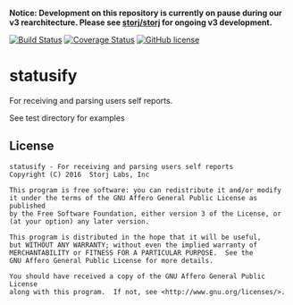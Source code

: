 **Notice: Development on this repository is currently on pause during our v3 rearchitecture. Please see [storj/storj](https://github.com/storj/storj) for ongoing v3 development.**

[![Build Status](https://img.shields.io/travis/Storj/statusify.svg?branch=master&style=flat-square)](https://travis-ci.org/Storj/statusify)
[![Coverage Status](https://img.shields.io/coveralls/Storj/statusify.svg?style=flat-square)](https://coveralls.io/r/Storj/statusify)
[![GitHub license](https://img.shields.io/badge/license-AGPLv3-blue.svg?style=flat-square)](https://raw.githubusercontent.com/Storj/statusify/master/LICENSE)

# statusify
For receiving and parsing users self reports.

See test directory for examples

License
-------

```
statusify - For receiving and parsing users self reports
Copyright (C) 2016  Storj Labs, Inc

This program is free software: you can redistribute it and/or modify
it under the terms of the GNU Affero General Public License as published
by the Free Software Foundation, either version 3 of the License, or
(at your option) any later version.

This program is distributed in the hope that it will be useful,
but WITHOUT ANY WARRANTY; without even the implied warranty of
MERCHANTABILITY or FITNESS FOR A PARTICULAR PURPOSE.  See the
GNU Affero General Public License for more details.

You should have received a copy of the GNU Affero General Public License
along with this program.  If not, see <http://www.gnu.org/licenses/>.
